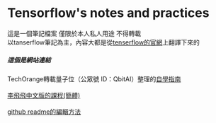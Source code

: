 # Tensorflow's notes and practices
這是一個筆記檔案 僅限於本人私人用途 不得轉載 <br />
以tanserflow筆記為主，內容大都是從[tenserflow的官網](https://www.tensorflow.org)上翻譯下來的 <br />

##### 這個是網站連結
TechOrange轉載量子位（公眾號 ID：QbitAI）整理的[自學指南](https://buzzorange.com/techorange/2017/08/21/the-best-ai-lesson/)<br />
<br />
[李飛飛中文版的課程(簡體)](http://study.163.com/course/introduction.htm?courseId=1003223001)<br />
<br />
[github readme的編輯方法](https://help.github.com/articles/basic-writing-and-formatting-syntax/)<br />


